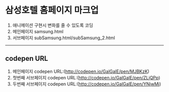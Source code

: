 # 삼성호텔 홈페이지 마크업

1. 애니메이션 구현시 변화를 줄 수 있도록 코딩
2. 메인페이지 samsung.html
3. 서브페이지 subSamsung.html/subSamsung_2.html

-----------
## codepen URL
1. 메인페이지 codepen URL:(http://codepen.io/GalGalE/pen/MJBKzK)
2. 첫번째 서브페이지 codepen URL:(http://codepen.io/GalGalE/pen/ZLjQPp)
3. 두번째 서브페이지 codepen URL:(http://codepen.io/GalGalE/pen/YNjwMj)
